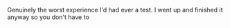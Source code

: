 Genuinely the worst experience I'd had ever a test. I went up and finished it anyway so you don't have to
